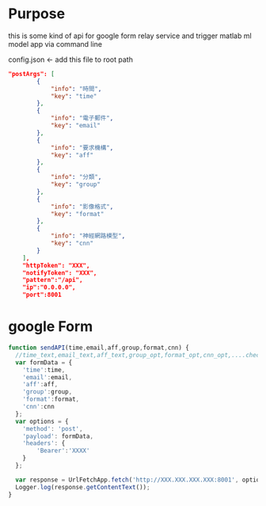 # Purpose

this is some kind of api for google form relay service and trigger matlab ml model app via command line

config.json <- add this file to root path

```json
"postArgs": [
        {
            "info": "時間",
            "key": "time"
        },
        {
            "info": "電子郵件",
            "key": "email"
        },
        {
            "info": "要求機構",
            "key": "aff"
        },
        {
            "info": "分類",
            "key": "group"
        },
        {
            "info": "影像格式",
            "key": "format"
        },
        {
            "info": "神經網路模型",
            "key": "cnn"
        }
    ],
    "httpToken": "XXX",
    "notifyToken": "XXX",    
    "pattern":"/api",
    "ip":"0.0.0.0",
    "port":8001
```
# google Form
```javascript
function sendAPI(time,email,aff,group,format,cnn) {
  //time_text,email_text,aff_text,group_opt,format_opt,cnn_opt,....checked(12{L})
  var formData = {
    'time':time,
    'email':email,
    'aff':aff,
    'group':group,
    'format':format,
    'cnn':cnn
  };
  var options = {
    'method': 'post',
    'payload': formData,
    'headers': {
        'Bearer':'XXXX'
    }
  };

  var response = UrlFetchApp.fetch('http://XXX.XXX.XXX.XXX:8001', options);
  Logger.log(response.getContentText());
}
```

